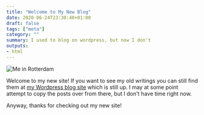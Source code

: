 ```yaml
---
title: "Welcome to My New Blog"
date: 2020-06-24T23:30:40+01:00
draft: false
tags: ["meta"]
category: ""
summary: I used to blog on wordpress, but now I don't
outputs:
- html
---
```


![Me in Rotterdam](/img/posts/me_rotterdam_round.png#right)

Welcome to my new site! If you want to see my old writings you can still find them at [my Wordpress blog site](https://blog.willj.net/) which is still up. I may at some point attempt to copy the posts over from there, but I don't have time right now.

Anyway, thanks for checking out my new site!